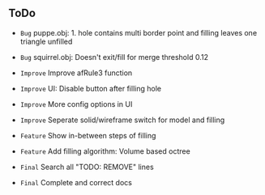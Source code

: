 ## ToDo

* `Bug` puppe.obj: 1. hole contains multi border point and filling leaves one triangle unfilled
* `Bug` squirrel.obj: Doesn't exit/fill for merge threshold 0.12

* `Improve` Improve afRule3 function
* `Improve` UI: Disable button after filling hole
* `Improve` More config options in UI
* `Improve` Seperate solid/wireframe switch for model and filling

* `Feature` Show in-between steps of filling
* `Feature` Add filling algorithm: Volume based octree

* `Final` Search all "TODO: REMOVE" lines
* `Final` Complete and correct docs
